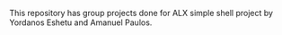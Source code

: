 This repository has group projects done for ALX simple shell project by Yordanos Eshetu and Amanuel Paulos. 
